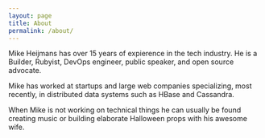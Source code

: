 ```yaml
---
layout: page
title: About
permalink: /about/
---
```


Mike Heijmans has over 15 years of expierence in the tech industry. He is a Builder, Rubyist, DevOps engineer, public speaker, and open source advocate. 

Mike has worked at startups and large web companies specializing, most recently, in distributed data systems such as HBase and Cassandra. 

When Mike is not working on technical things he can usually be found creating music or building elaborate Halloween props with his awesome wife.
